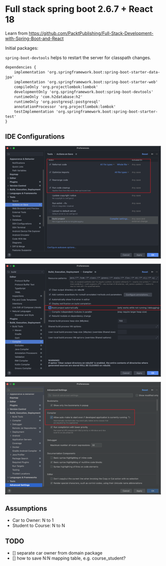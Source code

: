 # Full stack spring boot 2.6.7 + React 18

Learn from https://github.com/PacktPublishing/Full-Stack-Development-with-Spring-Boot-and-React

Initial packages:

`spring-boot-devtools` helps to restart the server for classpath changes.

```
dependencies {
    implementation 'org.springframework.boot:spring-boot-starter-data-jpa'
    implementation 'org.springframework.boot:spring-boot-starter-web'
    compileOnly 'org.projectlombok:lombok'
    developmentOnly 'org.springframework.boot:spring-boot-devtools'
    runtimeOnly 'com.h2database:h2'
    runtimeOnly 'org.postgresql:postgresql'
    annotationProcessor 'org.projectlombok:lombok'
    testImplementation 'org.springframework.boot:spring-boot-starter-test'
}
```

## IDE Configurations

![actions on save](./screenshots/actions_on_save.png)

![auto build](./screenshots/auto_build.png)

![compiler auto](./screenshots/compiler_auto.png)

## Assumptions

- Car to Owner: N to 1
- Student to Course: N to N

## TODO

- [] separate car owner from domain package
- [] how to save N:N mapping table, e.g. course_student?
